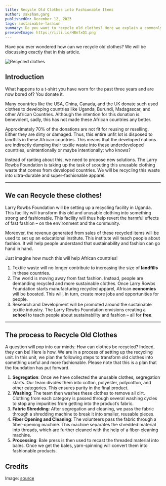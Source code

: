 ```yaml
---
title: Recycle Old Clothes into Fashionable Items
author: saksham.garg
publishedOn: December 12, 2023
tags: sustainable-fashion
summary: Do you want to recycle old clothes? Here we explain a commonly used process. Know how Larry Rowbs Foundation brings sustainability in Africa.
previewImage: https://iili.io/H8mfxQ1.png
---
```


Have you ever wondered how can we recycle old clothes? We will be discussing exactly that in this article.

![Recycled clothes](https://iili.io/H8mfxQ1.png)

## Introduction

What happens to a t-shirt you have worn for the past three years and are now bored of? You donate it.

Many countries like the USA, China, Canada, and the UK donate such used clothes to developing countries like Uganda, Burundi, Madagascar, and other African Countries. Although the intention for this donation is benevolent, sadly, this has not made these African countries any better.

Approximately 70% of the donations are not fit for reusing or reselling. Either they are dirty or damaged. Thus, this entire unfit lot is disposed to landfills in these African countries. This means that the developed nations are indirectly dumping their textile waste into these underdeveloped countries, unintentionally or maybe intentionally: who knows?

Instead of ranting about this, we need to propose new solutions. The Larry Rowbs Foundation is taking up the task of scouting this unusable clothing waste that comes from developed countries. We will be recycling this waste into ultra-durable and super-fashionable apparel.

---

## We can Recycle these clothes!

Larry Rowbs Foundation will be setting up a recycling facility in Uganda. This facility will transform this old and unusable clothing into something strong and fashionable. This facility will thus help revert the harmful effects of fast fashion – on the environment and the community.

Moreover, the revenue generated from sales of these recycled items will be used to set up an educational institute. This institute will teach people about fashion. It will help people understand that sustainability and fashion can go hand in hand.

Just imagine how much this will help African countries!

1. Textile waste will no longer contribute to increasing the size of **landfills** in these countries.
2. The world is moving away from fast fashion. Instead, people are demanding recycled and more sustainable clothes. Once Larry Rowbs Foundation starts manufacturing recycled apparel, African **economies** will be boosted. This will, in turn, create more jobs and opportunities for people.
3. Research and Development will be promoted around the sustainable textile industry. The Larry Rowbs Foundation envisions creating a **school** to teach people about sustainability and fashion – all for **free**.

---

## The process to Recycle Old Clothes

A question will pop into our minds: How can clothes be recycled? Indeed, they can be! Here is how. We are in a process of setting up the recycling unit. In this unit, we plan the following steps to transform old clothes into something useful and more fashionable. Please note that this is a plan that the foundation has put forward.

1. **Segregation**: Once we have collected the unusable clothes, segregation starts. Our team divides them into cotton, polyester, polycotton, and other categories. This ensures purity in the final product.
2. **Washing**: The team then washes these clothes to remove all dirt. Clothing from each category is passed through several washing cycles to stop any impurities from getting into the product’s fabric.
3. **Fabric Shredding**: After segregation and cleaning, we pass the fabric through a shredding machine to break it into smaller, reusable pieces.
4. **Fiber Opening and Cleaning**: The volunteers pass the fabric through a fiber-opening machine. This machine separates the shredded material into threads, which are further cleaned with the help of a fiber-cleaning machine.
5. **Processing**: Bale press is then used to recast the threaded material into bales. Once we get the bales, yarn-spinning will convert them into fashionable products.

## Credits

Image: [source](https://fault-magazine.com/)

